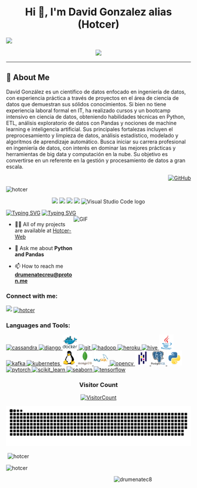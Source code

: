 <h1 align="center">Hi 👋, I'm David Gonzalez alias (Hotcer)</h1>
  <img src="https://media.giphy.com/media/hvRJCLFzcasrR4ia7z/giphy.gif" width="28">
</h3>
<p align="center">
  <a href="https://github.com/CodeWhiteWeb/CodeWhiteWeb"><img src="https://readme-typing-svg.herokuapp.com?color=%2336BCF7&center=true&vCenter=true&lines=Hi+%2C+welcome+to+my+Github+page;I+am+Hotcer;I+am+a+Data+Scientist;focused+In+DATA+ENGENEER+%3C3"></a>
</p>

---


## 🚀 About Me
David González es un científico de datos enfocado en ingeniería de datos, con experiencia práctica a través de proyectos en el área de ciencia de datos que demuestran sus sólidos conocimientos. Si bien no tiene experiencia laboral formal en IT, ha realizado cursos y un bootcamp intensivo en ciencia de datos, obteniendo habilidades técnicas en Python, ETL, análisis exploratorio de datos con Pandas y nociones de machine learning e inteligencia artificial. Sus principales fortalezas incluyen el preprocesamiento y limpieza de datos, análisis estadístico, modelado y algoritmos de aprendizaje automático. Busca iniciar su carrera profesional en ingeniería de datos, con interés en dominar las mejores prácticas y herramientas de big data y computación en la nube. Su objetivo es convertirse en un referente en la gestión y procesamiento de datos a gran escala.
<p align="right">  <a href="https://github.com/Hotcer"><img src="https://img.shields.io/github/followers/Hotcer.svg?label=GitHub&style=social" alt="GitHub"></a>
<p align="left"> <img src="https://komarev.com/ghpvc/?username=hotcer&label=Profile%20views&color=0e75b6&style=flat" alt="hotcer" /> </p>
<div align="center">
  <img src="https://img.shields.io/badge/python%20-%2314354C.svg?&style=for-the-badge&logo=python&logoColor=white"> <img src="https://img.shields.io/badge/Java-ED8B00?style=for-the-badge&logo=java&logoColor=white" height="25">  <img src="https://img.shields.io/badge/MySQL-00000F?style=for-the-badge&logo=mysql&logoColor=white" height="25"> <img src="https://img.shields.io/badge/git%20-%23F05033.svg?&style=for-the-badge&logo=git&logoColor=white"/>  <span><img src="https://img.shields.io/badge/VSCode-0078D4?style=for-the-badge&logo=visual%20studio%20code&logoColor=white" alt="Visual Studio Code logo" title="Visual Studio Code" height="25" /></span>
</div>
</a>

[![Typing SVG](https://readme-typing-svg.herokuapp.com?duration=6500&color=777777&background=00000000&width=500&height=120&lines=++Hello!+I'm+David+Gonzalez+⚡)](https://git.io/typing-svg)
[![Typing SVG](https://readme-typing-svg.herokuapp.com?duration=6500&color=777777&background=00000000&width=500&height=120&lines=++Nice+to+meet+you+⚡)](https://git.io/typing-svg)
 <img align="right" height="300px" width= "320px" alt="GIF" src="https://media.giphy.com/media/CVtNe84hhYF9u/giphy.gif" />

- 👨‍💻 All of my projects are available at [Hotcer-Web](https://hotcer.github.io)

- 💬 Ask me about **Python and Pandas**

- 📫 How to reach me **drumenatecreu@proton.me**

<h3 align="left">Connect with me:</h3>
<p align="left">
<a href="https://www.linkedin.com/in/david-gonzalez-1819901a2/"><img src="https://img.shields.io/badge/linkedin-%230077B5.svg?&style=for-the-badge&logo=linkedin&logoColor=white"/></a>
<a href="https://kaggle.com/hotcer" target="blank"><img align="center" src="https://raw.githubusercontent.com/rahuldkjain/github-profile-readme-generator/master/src/images/icons/Social/kaggle.svg" alt="hotcer" height="30" width="40" /></a>
</p>

<h3 align="left">Languages and Tools:</h3>
<p align="left"> <a href="https://cassandra.apache.org/" target="_blank" rel="noreferrer"> <img src="https://www.vectorlogo.zone/logos/apache_cassandra/apache_cassandra-icon.svg" alt="cassandra" width="40" height="40"/> </a> <a href="https://www.djangoproject.com/" target="_blank" rel="noreferrer"> <img src="https://cdn.worldvectorlogo.com/logos/django.svg" alt="django" width="40" height="40"/> </a> <a href="https://www.docker.com/" target="_blank" rel="noreferrer"> <img src="https://raw.githubusercontent.com/devicons/devicon/master/icons/docker/docker-original-wordmark.svg" alt="docker" width="40" height="40"/> </a> <a href="https://git-scm.com/" target="_blank" rel="noreferrer"> <img src="https://www.vectorlogo.zone/logos/git-scm/git-scm-icon.svg" alt="git" width="40" height="40"/> </a> <a href="https://hadoop.apache.org/" target="_blank" rel="noreferrer"> <img src="https://www.vectorlogo.zone/logos/apache_hadoop/apache_hadoop-icon.svg" alt="hadoop" width="40" height="40"/> </a> <a href="https://heroku.com" target="_blank" rel="noreferrer"> <img src="https://www.vectorlogo.zone/logos/heroku/heroku-icon.svg" alt="heroku" width="40" height="40"/> </a> <a href="https://hive.apache.org/" target="_blank" rel="noreferrer"> <img src="https://www.vectorlogo.zone/logos/apache_hive/apache_hive-icon.svg" alt="hive" width="40" height="40"/> </a> <a href="https://www.java.com" target="_blank" rel="noreferrer"> <img src="https://raw.githubusercontent.com/devicons/devicon/master/icons/java/java-original.svg" alt="java" width="40" height="40"/> </a> <a href="https://kafka.apache.org/" target="_blank" rel="noreferrer"> <img src="https://www.vectorlogo.zone/logos/apache_kafka/apache_kafka-icon.svg" alt="kafka" width="40" height="40"/> </a> <a href="https://kubernetes.io" target="_blank" rel="noreferrer"> <img src="https://www.vectorlogo.zone/logos/kubernetes/kubernetes-icon.svg" alt="kubernetes" width="40" height="40"/> </a> <a href="https://www.linux.org/" target="_blank" rel="noreferrer"> <img src="https://raw.githubusercontent.com/devicons/devicon/master/icons/linux/linux-original.svg" alt="linux" width="40" height="40"/> </a> <a href="https://www.mongodb.com/" target="_blank" rel="noreferrer"> <img src="https://raw.githubusercontent.com/devicons/devicon/master/icons/mongodb/mongodb-original-wordmark.svg" alt="mongodb" width="40" height="40"/> </a> <a href="https://www.mysql.com/" target="_blank" rel="noreferrer"> <img src="https://raw.githubusercontent.com/devicons/devicon/master/icons/mysql/mysql-original-wordmark.svg" alt="mysql" width="40" height="40"/> </a> <a href="https://opencv.org/" target="_blank" rel="noreferrer"> <img src="https://www.vectorlogo.zone/logos/opencv/opencv-icon.svg" alt="opencv" width="40" height="40"/> </a> <a href="https://pandas.pydata.org/" target="_blank" rel="noreferrer"> <img src="https://raw.githubusercontent.com/devicons/devicon/2ae2a900d2f041da66e950e4d48052658d850630/icons/pandas/pandas-original.svg" alt="pandas" width="40" height="40"/> </a> <a href="https://www.postgresql.org" target="_blank" rel="noreferrer"> <img src="https://raw.githubusercontent.com/devicons/devicon/master/icons/postgresql/postgresql-original-wordmark.svg" alt="postgresql" width="40" height="40"/> </a> <a href="https://www.python.org" target="_blank" rel="noreferrer"> <img src="https://raw.githubusercontent.com/devicons/devicon/master/icons/python/python-original.svg" alt="python" width="40" height="40"/> </a> <a href="https://pytorch.org/" target="_blank" rel="noreferrer"> <img src="https://www.vectorlogo.zone/logos/pytorch/pytorch-icon.svg" alt="pytorch" width="40" height="40"/> </a> <a href="https://scikit-learn.org/" target="_blank" rel="noreferrer"> <img src="https://upload.wikimedia.org/wikipedia/commons/0/05/Scikit_learn_logo_small.svg" alt="scikit_learn" width="40" height="40"/> </a> <a href="https://seaborn.pydata.org/" target="_blank" rel="noreferrer"> <img src="https://seaborn.pydata.org/_images/logo-mark-lightbg.svg" alt="seaborn" width="40" height="40"/> </a> <a href="https://www.tensorflow.org" target="_blank" rel="noreferrer"> <img src="https://www.vectorlogo.zone/logos/tensorflow/tensorflow-icon.svg" alt="tensorflow" width="40" height="40"/> </a> </p>



 <h3 align="center">Visitor Count</h3>
<a align="center" href="https://profile-counter.glitch.me/{Hotcer}/count.svg">
  
 ![VisitorCount](https://profile-counter.glitch.me/{Hotcer}/count.svg)  
  
</a>
 <div align="center">
  <a href="https://github.com/Hotcer">
  <img  src="https://github.com/1999AZZAR/1999AZZAR/blob/main/resources/img/grid-snake.svg"
       alt="snake" /></a>
</div>

<p>&nbsp;<img align="center" src="https://github-readme-stats.vercel.app/api?username=hotcer&show_icons=true&locale=en" alt="hotcer" /></p>

<p><img align="center" src="https://github-readme-streak-stats.herokuapp.com/?user=hotcer&" alt="hotcer" /></p>


<p><a href="https://www.buymeacoffee.com/drumenatec8"> <img align="right" src="https://cdn.buymeacoffee.com/buttons/v2/default-yellow.png" height="50" width="210" alt="drumenatec8" /></a></p><br><br>
